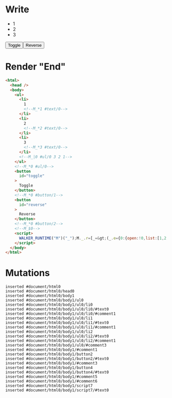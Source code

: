 # Write
  <ul><li>1<!--M_*1 #text/0--></li><li>2<!--M_*2 #text/0--></li><li>3<!--M_*3 #text/0--></li><!--M_|0 #ul/0 3 2 1--></ul><!--M_*0 #ul/0--><button id=toggle>Toggle</button><!--M_*0 #button/1--><button id=reverse>Reverse</button><!--M_*0 #button/2--><!--M_$0--><script>WALKER_RUNTIME("M")("_");M._.r=[_=>(_.e={0:{open:!0,list:[1,2,3],"#ul/0(":new Map(_.a=[[1,_.b={}],[2,_.c={}],[3,_.d={}]])},1:_.b,2:_.c,3:_.d}),0,"__tests__/template.marko_0_list",0,"__tests__/template.marko_0_open",0];M._.w()</script>


# Render "End"
```html
<html>
  <head />
  <body>
    <ul>
      <li>
        1
        <!--M_*1 #text/0-->
      </li>
      <li>
        2
        <!--M_*2 #text/0-->
      </li>
      <li>
        3
        <!--M_*3 #text/0-->
      </li>
      <!--M_|0 #ul/0 3 2 1-->
    </ul>
    <!--M_*0 #ul/0-->
    <button
      id="toggle"
    >
      Toggle
    </button>
    <!--M_*0 #button/1-->
    <button
      id="reverse"
    >
      Reverse
    </button>
    <!--M_*0 #button/2-->
    <!--M_$0-->
    <script>
      WALKER_RUNTIME("M")("_");M._.r=[_=&gt;(_.e={0:{open:!0,list:[1,2,3],"#ul/0(":new Map(_.a=[[1,_.b={}],[2,_.c={}],[3,_.d={}]])},1:_.b,2:_.c,3:_.d}),0,"__tests__/template.marko_0_list",0,"__tests__/template.marko_0_open",0];M._.w()
    </script>
  </body>
</html>
```

# Mutations
```
inserted #document/html0
inserted #document/html0/head0
inserted #document/html0/body1
inserted #document/html0/body1/ul0
inserted #document/html0/body1/ul0/li0
inserted #document/html0/body1/ul0/li0/#text0
inserted #document/html0/body1/ul0/li0/#comment1
inserted #document/html0/body1/ul0/li1
inserted #document/html0/body1/ul0/li1/#text0
inserted #document/html0/body1/ul0/li1/#comment1
inserted #document/html0/body1/ul0/li2
inserted #document/html0/body1/ul0/li2/#text0
inserted #document/html0/body1/ul0/li2/#comment1
inserted #document/html0/body1/ul0/#comment3
inserted #document/html0/body1/#comment1
inserted #document/html0/body1/button2
inserted #document/html0/body1/button2/#text0
inserted #document/html0/body1/#comment3
inserted #document/html0/body1/button4
inserted #document/html0/body1/button4/#text0
inserted #document/html0/body1/#comment5
inserted #document/html0/body1/#comment6
inserted #document/html0/body1/script7
inserted #document/html0/body1/script7/#text0
```